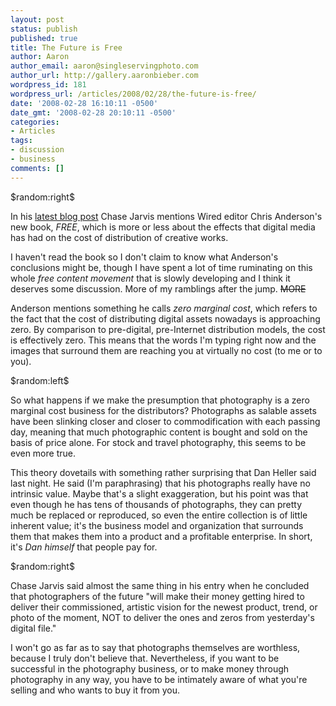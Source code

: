 ```yaml
---
layout: post
status: publish
published: true
title: The Future is Free
author: Aaron
author_email: aaron@singleservingphoto.com
author_url: http://gallery.aaronbieber.com
wordpress_id: 181
wordpress_url: /articles/2008/02/28/the-future-is-free/
date: '2008-02-28 16:10:11 -0500'
date_gmt: '2008-02-28 20:10:11 -0500'
categories:
- Articles
tags:
- discussion
- business
comments: []
---
```

\$random:right\$

In his [latest blog
post](http://www.chasejarvis.com/blog/2008/02/free-photos-and-artistic-vision.html,)
Chase Jarvis mentions Wired editor Chris Anderson's new book, _FREE_,
which is more or less about the effects that digital media has had on
the cost of distribution of creative works.

I haven't read the book so I don't claim to know what Anderson's
conclusions might be, though I have spent a lot of time ruminating on
this whole _free content movement_ that is slowly developing and I
think it deserves some discussion. More of my ramblings after the
jump. ~~MORE~~

Anderson mentions something he calls _zero marginal cost_, which
refers to the fact that the cost of distributing digital assets nowadays
is approaching zero. By comparison to pre-digital, pre-Internet
distribution models, the cost is effectively zero. This means that the
words I'm typing right now and the images that surround them are
reaching you at virtually no cost (to me or to you).

\$random:left\$

So what happens if we make the presumption that photography is a zero
marginal cost business for the distributors? Photographs as salable
assets have been slinking closer and closer to commodification with each
passing day, meaning that much photographic content is bought and sold
on the basis of price alone. For stock and travel photography, this
seems to be even more true.

This theory dovetails with something rather surprising that Dan Heller
said last night. He said (I'm paraphrasing) that his photographs really
have no intrinsic value. Maybe that's a slight exaggeration, but his
point was that even though he has tens of thousands of photographs, they
can pretty much be replaced or reproduced, so even the entire collection
is of little inherent value; it's the business model and organization
that surrounds them that makes them into a product and a profitable
enterprise. In short, it's _Dan himself_ that people pay for.

\$random:right\$

Chase Jarvis said almost the same thing in his entry when he concluded
that photographers of the future "will make their money getting hired to
deliver their commissioned, artistic vision for the newest product,
trend, or photo of the moment, NOT to deliver the ones and zeros from
yesterday's digital file."

I won't go as far as to say that photographs themselves are worthless,
because I truly don't believe that. Nevertheless, if you want to be
successful in the photography business, or to make money through
photography in any way, you have to be intimately aware of what you're
selling and who wants to buy it from you.
